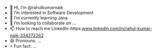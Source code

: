 - 👋 Hi, I’m @rahulkumarnaik
- 👀 I’m interested in Software Development 
- 🌱 I’m currently learning Java
- 💞️ I’m looking to collaborate on ...
- 📫 How to reach me LinkedIn-https:www.linkedin.com/in/rahul-kumar-naik-334272262
- 😄 Pronouns: ...
- ⚡ Fun fact: ...

<!---
rahulkumarnaik/rahulkumarnaik is a ✨ special ✨ repository because its `README.md` (this file) appears on your GitHub profile.
You can click the Preview link to take a look at your changes.
--->
